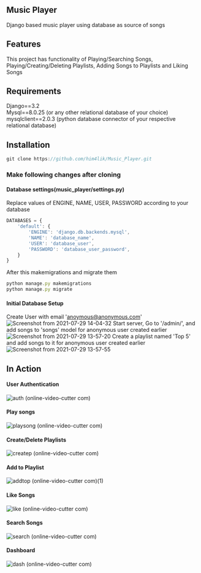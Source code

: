 ## Music Player
Django based music player using database as source of songs
## Features
This project has functionality of Playing/Searching Songs, Playing/Creating/Deleting Playlists, Adding Songs to Playlists and Liking Songs
## Requirements
Django==3.2<br/>
Mysql==8.0.25 (or any other relational database of your choice)<br/>
mysqlclient==2.0.3 (python database connector of your respective relational database)

## Installation
```javascript
git clone https://github.com/him4lik/Music_Player.git
```
### Make following changes after cloning
#### Database settings(music_player/settings.py)
Replace values of ENGINE, NAME, USER, PASSWORD according to your database
```javascript
DATABASES = {
    'default': {
        'ENGINE': 'django.db.backends.mysql',
        'NAME': 'database_name',
        'USER': 'database_user',
        'PASSWORD': 'database_user_password',
    }
}
```
After this makemigrations and migrate them
```javascript
python manage.py makemigrations
python manage.py migrate
```

#### Initial Database Setup
Create User with email 'anoymous@anonymous.com'
![Screenshot from 2021-07-29 14-04-32](https://user-images.githubusercontent.com/75934883/127460157-4a8a6647-1fad-4916-88de-f9f691a56611.png)
Start server, Go to '/admin/', and add songs to 'songs' model for anonymous user created earlier<br/>
![Screenshot from 2021-07-29 13-57-20](https://user-images.githubusercontent.com/75934883/127459352-b9bf349b-9e6f-43de-8f78-1f5f3de6b6be.png)
Create a playlist named 'Top 5' and add songs to it for anonymous user created earlier
![Screenshot from 2021-07-29 13-57-55](https://user-images.githubusercontent.com/75934883/127459178-91f029f3-601d-4970-a3e0-164ed70ead2d.png)

## In Action
#### User Authentication
![auth (online-video-cutter com)](https://user-images.githubusercontent.com/75934883/127489631-22a6a0b3-e80e-4c9c-b86d-3301a1cc7905.gif)
#### Play songs
![playsong (online-video-cutter com)](https://user-images.githubusercontent.com/75934883/127489578-13feb445-0aa0-4221-802d-ba0204859511.gif)
#### Create/Delete Playlists
![createp (online-video-cutter com)](https://user-images.githubusercontent.com/75934883/127489609-59926c75-f6cd-41fe-a086-3dc2215dda3c.gif)
#### Add to Playlist
![addtop (online-video-cutter com)(1)](https://user-images.githubusercontent.com/75934883/127489654-a34b133e-a7a1-4220-89ed-d0b4aac09e41.gif)
#### Like Songs
![like (online-video-cutter com)](https://user-images.githubusercontent.com/75934883/127488786-ea75933c-b398-45f5-a24f-eaceddaf452d.gif)
#### Search Songs
![search (online-video-cutter com)](https://user-images.githubusercontent.com/75934883/127489592-19626b54-55a3-4285-b0f7-b459d3735ef3.gif)
#### Dashboard
![dash (online-video-cutter com)](https://user-images.githubusercontent.com/75934883/127489219-50664c66-26f7-4416-9b9e-c51b4e061329.gif)
